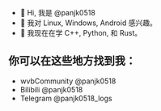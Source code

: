 - 👋 Hi, 我是 @panjk0518
- 👀 我对 Linux, Windows, Android 感兴趣。
- 🌱 我现在在学 C++, Python, 和 Rust。
## 你可以在这些地方找到我：
- wvbCommunity @panjk0518
- Bilibili @panjk0518
- Telegram @panjk0518_logs
<!---
panjk0518/panjk0518 is a ✨ special ✨ repository because its `README.md` (this file) appears on your GitHub profile.
You can click the Preview link to take a look at your changes.
--->
